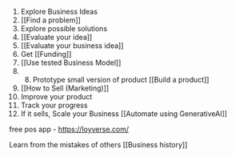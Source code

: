 1. Explore Business Ideas
1. [[Find a problem]]
2. Explore possible solutions
3. [[Evaluate your idea]]
4. [[Evaluate your business idea]]
5. Get [[Funding]]
6. [[Use tested Business Model]]
7. 8. Prototype small version of product [[Build a product]]
9. [[How to Sell (Marketing)]]
10. Improve your product
11. Track your progress
12. If it sells, Scale your Business [[Automate using GenerativeAI]]

free pos app - https://loyverse.com/

Learn from the mistakes of others [[Business history]]



